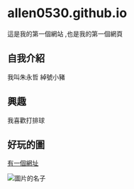 # allen0530.github.io

這是我的第一個網站 ,也是我的第一個網頁

## 自我介紹
我叫朱永哲 綽號小豬

## 興趣
我喜歡打排球

## 好玩的圖

[有一個網址](https://moodle.mcu.edu.tw/)

![圖片的名子](https://www.google.com/imgres?imgurl=https%3A%2F%2Flookaside.fbsbx.com%2Flookaside%2Fcrawler%2Fmedia%2F%3Fmedia_id%3D477061912672665&imgrefurl=https%3A%2F%2Fit-it.facebook.com%2Freborntw21%2Fposts%2F477062316005958%2F&tbnid=zGsxGFm93Nx5EM&vet=12ahUKEwj-oL3myIbvAhURR5QKHdYmArEQMygGegUIARCxAQ..i&docid=qU6I6jafPYcrvM&w=640&h=640&q=%E6%A2%97%E5%9C%96&ved=2ahUKEwj-oL3myIbvAhURR5QKHdYmArEQMygGegUIARCxAQ)
